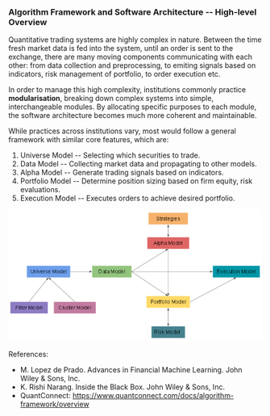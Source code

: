 ### Algorithm Framework and Software Architecture -- High-level Overview

Quantitative trading systems are highly complex in nature. Between the time fresh market data is fed into the system, until an order is sent to the exchange, there are many moving components communicating with each other: from data collection and preprocessing, to emiting signals based on indicators, risk management of portfolio, to order execution etc.

In order to manage this high complexity, institutions commonly practice __modularisation__, breaking down complex systems into simple, interchangeable modules. By allocating specific purposes to each module, the software architecture becomes much more coherent and maintainable.

While practices across institutions vary, most would follow a general framework with similar core features, which are:
1. Universe Model -- Selecting which securities to trade.
2. Data Model -- Collecting market data and propagating to other models.
3. Alpha Model -- Generate trading signals based on indicators.
4. Portfolio Model -- Determine position sizing based on firm equity, risk evaluations.
5. Execution Model -- Executes orders to achieve desired portfolio.


![picture alt](./images/general_framework.png)


References:
- M. Lopez de Prado. Advances in Financial Machine Learning. John Wiley & Sons, Inc.
- K. Rishi Narang. Inside the Black Box. John Wiley & Sons, Inc.
- QuantConnect:  https://www.quantconnect.com/docs/algorithm-framework/overview